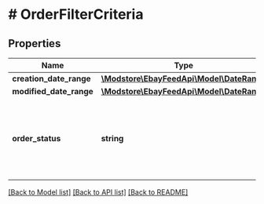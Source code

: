 # # OrderFilterCriteria

## Properties

Name | Type | Description | Notes
------------ | ------------- | ------------- | -------------
**creation_date_range** | [**\Modstore\EbayFeedApi\Model\DateRange**](DateRange.md) |  | [optional]
**modified_date_range** | [**\Modstore\EbayFeedApi\Model\DateRange**](DateRange.md) |  | [optional]
**order_status** | **string** | The order status of the orders returned. If the filter is omitted from createOrderTask call, orders that are in both &lt;code&gt;ACTIVE &lt;/code&gt;and&lt;code&gt; COMPLETED&lt;/code&gt; states are returned. For implementation help, refer to &lt;a href&#x3D;&#39;https://developer.ebay.com/api-docs/sell/feed/types/api:OrderStatusEnum&#39;&gt;eBay API documentation&lt;/a&gt; | [optional]

[[Back to Model list]](../../README.md#models) [[Back to API list]](../../README.md#endpoints) [[Back to README]](../../README.md)

